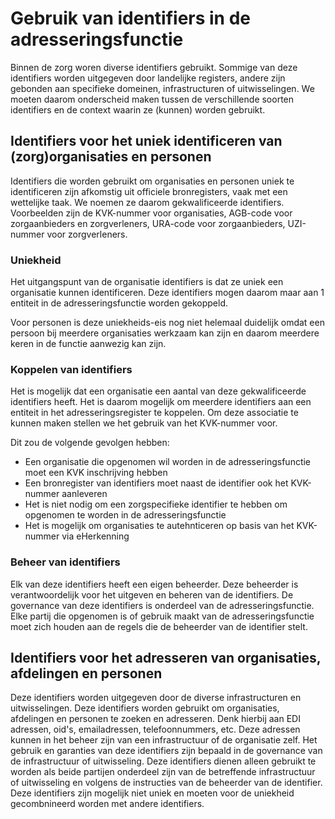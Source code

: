 # Gebruik van identifiers in de adresseringsfunctie

Binnen de zorg woren diverse identifiers gebruikt. Sommige van deze identifiers worden uitgegeven door landelijke registers, andere zijn gebonden aan specifieke domeinen, infrastructuren of uitwisselingen.
We moeten daarom onderscheid maken tussen de verschillende soorten identifiers en de context waarin ze (kunnen) worden gebruikt.

## Identifiers voor het uniek identificeren van (zorg)organisaties en personen

Identifiers die worden gebruikt om organisaties en personen uniek te identificeren zijn afkomstig uit officiele bronregisters, vaak met een wettelijke taak. We noemen ze daarom gekwalificeerde identifiers.
Voorbeelden zijn de KVK-nummer voor organisaties, AGB-code voor zorgaanbieders en zorgverleners, URA-code voor zorgaanbieders, UZI-nummer voor zorgverleners.

### Uniekheid

Het uitgangspunt van de organisatie identifiers is dat ze uniek een organisatie kunnen identificeren. Deze identifiers mogen daarom maar aan 1 entiteit in de adresseringsfunctie worden gekoppeld.

Voor personen is deze uniekheids-eis nog niet helemaal duidelijk omdat een persoon bij meerdere organisaties werkzaam kan zijn en daarom meerdere keren in de functie aanwezig kan zijn.

### Koppelen van identifiers

Het is mogelijk dat een organisatie een aantal van deze gekwalificeerde identifiers heeft. Het is daarom mogelijk om meerdere identifiers aan een entiteit in het adresseringsregister te koppelen.
Om deze associatie te kunnen maken stellen we het gebruik van het KVK-nummer voor.

Dit zou de volgende gevolgen hebben:

- Een organisatie die opgenomen wil worden in de adresseringsfunctie moet een KVK inschrijving hebben
- Een bronregister van identifiers moet naast de identifier ook het KVK-nummer aanleveren
- Het is niet nodig om een zorgspecifieke identifier te hebben om opgenomen te worden in de adresseringsfunctie
- Het is mogelijk om organisaties te autehnticeren op basis van het KVK-nummer via eHerkenning

### Beheer van identifiers

Elk van deze identifiers heeft een eigen beheerder. Deze beheerder is verantwoordelijk voor het uitgeven en beheren van de identifiers. De governance van deze identifiers is onderdeel van de adresseringsfunctie. Elke partij die opgenomen is of gebruik maakt van de adresseringsfunctie moet zich houden aan de regels die de beheerder van de identifier stelt.

## Identifiers voor het adresseren van organisaties, afdelingen en personen

Deze identifiers worden uitgegeven door de diverse infrastructuren en uitwisselingen. Deze identifiers worden gebruikt om organisaties, afdelingen en personen te zoeken en adresseren.
Denk hierbij aan EDI adressen, oid's, emailadressen, telefoonnummers, etc. Deze adressen kunnen in het beheer zijn van een infrastructuur of de organisatie zelf.
Het gebruik en garanties van deze identifiers zijn bepaald in de governance van de infrastructuur of uitwisseling.
Deze identifiers dienen alleen gebruikt te worden als beide partijen onderdeel zijn van de betreffende infrastructuur of uitwisseling en volgens de instructies van de beheerder van de identifier.
Deze identifiers zijn mogelijk niet uniek en moeten voor de uniekheid gecombnineerd worden met andere identifiers.

